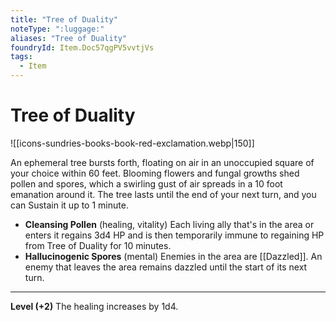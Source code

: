 ```yaml
---
title: "Tree of Duality"
noteType: ":luggage:"
aliases: "Tree of Duality"
foundryId: Item.Doc57qgPV5vvtjVs
tags:
  - Item
---
```


# Tree of Duality
![[icons-sundries-books-book-red-exclamation.webp|150]]

An ephemeral tree bursts forth, floating on air in an unoccupied square of your choice within 60 feet. Blooming flowers and fungal growths shed pollen and spores, which a swirling gust of air spreads in a 10 foot emanation around it. The tree lasts until the end of your next turn, and you can Sustain it up to 1 minute.

*   **Cleansing Pollen** (healing, vitality) Each living ally that's in the area or enters it regains 3d4 HP and is then temporarily immune to regaining HP from Tree of Duality for 10 minutes.
*   **Hallucinogenic Spores** (mental) Enemies in the area are [[Dazzled]]. An enemy that leaves the area remains dazzled until the start of its next turn.

* * *

**Level (+2)** The healing increases by 1d4.
